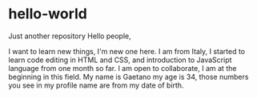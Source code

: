 # hello-world
Just another repository
Hello people,

I want to learn new things, I'm new one here. I am from Italy, I started to learn code editing in HTML and CSS, and introduction to JavaScript language from one month so far. I am open to collaborate, I am at the beginning in this field. My name is Gaetano my age is 34, those numbers you see in my profile name are from my date of birth.
